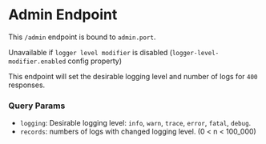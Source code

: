 # Admin Endpoint

This `/admin` endpoint is bound to `admin.port`.

Unavailable if `logger level modifier` is disabled (`logger-level-modifier.enabled` config property)

This endpoint will set the desirable logging level and number of logs for `400` responses.

### Query Params

- `logging`: Desirable logging level: `info`, `warn`, `trace`, `error`, `fatal`, `debug`.
- `records`: numbers of logs with changed logging level. (0 < n < 100_000)

